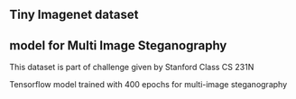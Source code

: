 ## Tiny Imagenet dataset

## model for Multi Image Steganography

This dataset is part of challenge given by Stanford Class CS 231N

Tensorflow model trained with 400 epochs for multi-image steganography
